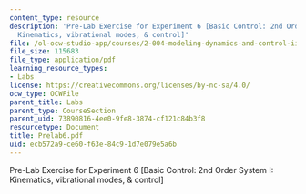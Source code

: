 ```yaml
---
content_type: resource
description: 'Pre-Lab Exercise for Experiment 6 [Basic Control: 2nd Order System I:
  Kinematics, vibrational modes, & control]'
file: /ol-ocw-studio-app/courses/2-004-modeling-dynamics-and-control-ii-spring-2003/ecb572a9ce60f63e84c91d7e079e5a6b_Prelab6.pdf
file_size: 115683
file_type: application/pdf
learning_resource_types:
- Labs
license: https://creativecommons.org/licenses/by-nc-sa/4.0/
ocw_type: OCWFile
parent_title: Labs
parent_type: CourseSection
parent_uid: 73890816-4ee0-9fe8-3874-cf121c84b3f8
resourcetype: Document
title: Prelab6.pdf
uid: ecb572a9-ce60-f63e-84c9-1d7e079e5a6b
---
```

Pre-Lab Exercise for Experiment 6 [Basic Control: 2nd Order System I: Kinematics, vibrational modes, & control]